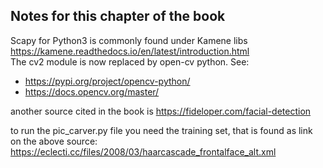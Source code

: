 ## Notes for this chapter of the book

Scapy for Python3 is commonly found under Kamene libs https://kamene.readthedocs.io/en/latest/introduction.html<br>
The cv2 module is now replaced by open-cv python. See: <br>
- https://pypi.org/project/opencv-python/
- https://docs.opencv.org/master/

another source cited in the book is https://fideloper.com/facial-detection 

to run the pic_carver.py file you need the training set, that is found as link on the above source: https://eclecti.cc/files/2008/03/haarcascade_frontalface_alt.xml

